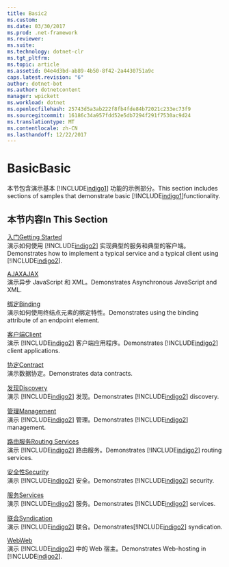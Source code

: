 ```yaml
---
title: Basic2
ms.custom: 
ms.date: 03/30/2017
ms.prod: .net-framework
ms.reviewer: 
ms.suite: 
ms.technology: dotnet-clr
ms.tgt_pltfrm: 
ms.topic: article
ms.assetid: 04e4d3bd-ab89-4b50-8f42-2a4430751a9c
caps.latest.revision: "6"
author: dotnet-bot
ms.author: dotnetcontent
manager: wpickett
ms.workload: dotnet
ms.openlocfilehash: 25743d5a3ab222f8fb4fde84b72021c233ec73f9
ms.sourcegitcommit: 16186c34a957fdd52e5db7294f291f7530ac9d24
ms.translationtype: MT
ms.contentlocale: zh-CN
ms.lasthandoff: 12/22/2017
---
```

# <a name="basic"></a><span data-ttu-id="13fd4-102">Basic</span><span class="sxs-lookup"><span data-stu-id="13fd4-102">Basic</span></span>
<span data-ttu-id="13fd4-103">本节包含演示基本 [!INCLUDE[indigo1](../../../../includes/indigo1-md.md)] 功能的示例部分。</span><span class="sxs-lookup"><span data-stu-id="13fd4-103">This section includes sections of samples that demonstrate basic [!INCLUDE[indigo1](../../../../includes/indigo1-md.md)]functionality.</span></span>  
  
## <a name="in-this-section"></a><span data-ttu-id="13fd4-104">本节内容</span><span class="sxs-lookup"><span data-stu-id="13fd4-104">In This Section</span></span>  
 [<span data-ttu-id="13fd4-105">入门</span><span class="sxs-lookup"><span data-stu-id="13fd4-105">Getting Started</span></span>](../../../../docs/framework/wcf/samples/getting-started-sample.md)  
 <span data-ttu-id="13fd4-106">演示如何使用 [!INCLUDE[indigo2](../../../../includes/indigo2-md.md)] 实现典型的服务和典型的客户端。</span><span class="sxs-lookup"><span data-stu-id="13fd4-106">Demonstrates how to implement a typical service and a typical client using [!INCLUDE[indigo2](../../../../includes/indigo2-md.md)].</span></span>  
  
 [<span data-ttu-id="13fd4-107">AJAX</span><span class="sxs-lookup"><span data-stu-id="13fd4-107">AJAX</span></span>](../../../../docs/framework/wcf/samples/ajax.md)  
 <span data-ttu-id="13fd4-108">演示异步 JavaScript 和 XML。</span><span class="sxs-lookup"><span data-stu-id="13fd4-108">Demonstrates Asynchronous JavaScript and XML.</span></span>  
  
 [<span data-ttu-id="13fd4-109">绑定</span><span class="sxs-lookup"><span data-stu-id="13fd4-109">Binding</span></span>](../../../../docs/framework/wcf/samples/binding.md)  
 <span data-ttu-id="13fd4-110">演示如何使用终结点元素的绑定特性。</span><span class="sxs-lookup"><span data-stu-id="13fd4-110">Demonstrates using the binding attribute of an endpoint element.</span></span>  
  
 [<span data-ttu-id="13fd4-111">客户端</span><span class="sxs-lookup"><span data-stu-id="13fd4-111">Client</span></span>](../../../../docs/framework/wcf/samples/client.md)  
 <span data-ttu-id="13fd4-112">演示 [!INCLUDE[indigo2](../../../../includes/indigo2-md.md)] 客户端应用程序。</span><span class="sxs-lookup"><span data-stu-id="13fd4-112">Demonstrates [!INCLUDE[indigo2](../../../../includes/indigo2-md.md)] client applications.</span></span>  
  
 [<span data-ttu-id="13fd4-113">协定</span><span class="sxs-lookup"><span data-stu-id="13fd4-113">Contract</span></span>](../../../../docs/framework/wcf/samples/contract.md)  
 <span data-ttu-id="13fd4-114">演示数据协定。</span><span class="sxs-lookup"><span data-stu-id="13fd4-114">Demonstrates data contracts.</span></span>  
  
 [<span data-ttu-id="13fd4-115">发现</span><span class="sxs-lookup"><span data-stu-id="13fd4-115">Discovery</span></span>](../../../../docs/framework/wcf/samples/discovery-samples.md)  
 <span data-ttu-id="13fd4-116">演示 [!INCLUDE[indigo2](../../../../includes/indigo2-md.md)] 发现。</span><span class="sxs-lookup"><span data-stu-id="13fd4-116">Demonstrates [!INCLUDE[indigo2](../../../../includes/indigo2-md.md)] discovery.</span></span>  
  
 [<span data-ttu-id="13fd4-117">管理</span><span class="sxs-lookup"><span data-stu-id="13fd4-117">Management</span></span>](../../../../docs/framework/wcf/samples/management.md)  
 <span data-ttu-id="13fd4-118">演示 [!INCLUDE[indigo2](../../../../includes/indigo2-md.md)] 管理。</span><span class="sxs-lookup"><span data-stu-id="13fd4-118">Demonstrates [!INCLUDE[indigo2](../../../../includes/indigo2-md.md)] management.</span></span>  
  
 [<span data-ttu-id="13fd4-119">路由服务</span><span class="sxs-lookup"><span data-stu-id="13fd4-119">Routing Services</span></span>](../../../../docs/framework/wcf/samples/routing-services.md)  
 <span data-ttu-id="13fd4-120">演示 [!INCLUDE[indigo2](../../../../includes/indigo2-md.md)] 路由服务。</span><span class="sxs-lookup"><span data-stu-id="13fd4-120">Demonstrates [!INCLUDE[indigo2](../../../../includes/indigo2-md.md)] routing services.</span></span>  
  
 [<span data-ttu-id="13fd4-121">安全性</span><span class="sxs-lookup"><span data-stu-id="13fd4-121">Security</span></span>](../../../../docs/framework/wcf/samples/security-in-wcf.md)  
 <span data-ttu-id="13fd4-122">演示 [!INCLUDE[indigo2](../../../../includes/indigo2-md.md)] 安全。</span><span class="sxs-lookup"><span data-stu-id="13fd4-122">Demonstrates [!INCLUDE[indigo2](../../../../includes/indigo2-md.md)] security.</span></span>  
  
 [<span data-ttu-id="13fd4-123">服务</span><span class="sxs-lookup"><span data-stu-id="13fd4-123">Services</span></span>](../../../../docs/framework/wcf/samples/services.md)  
 <span data-ttu-id="13fd4-124">演示 [!INCLUDE[indigo2](../../../../includes/indigo2-md.md)] 服务。</span><span class="sxs-lookup"><span data-stu-id="13fd4-124">Demonstrates [!INCLUDE[indigo2](../../../../includes/indigo2-md.md)] services.</span></span>  
  
 [<span data-ttu-id="13fd4-125">联合</span><span class="sxs-lookup"><span data-stu-id="13fd4-125">Syndication</span></span>](../../../../docs/framework/wcf/samples/syndication.md)  
 <span data-ttu-id="13fd4-126">演示 [!INCLUDE[indigo2](../../../../includes/indigo2-md.md)] 联合。</span><span class="sxs-lookup"><span data-stu-id="13fd4-126">Demonstrates[!INCLUDE[indigo2](../../../../includes/indigo2-md.md)] syndication.</span></span>  
  
 [<span data-ttu-id="13fd4-127">Web</span><span class="sxs-lookup"><span data-stu-id="13fd4-127">Web</span></span>](../../../../docs/framework/wcf/samples/web.md)  
 <span data-ttu-id="13fd4-128">演示 [!INCLUDE[indigo2](../../../../includes/indigo2-md.md)] 中的 Web 宿主。</span><span class="sxs-lookup"><span data-stu-id="13fd4-128">Demonstrates Web-hosting in [!INCLUDE[indigo2](../../../../includes/indigo2-md.md)].</span></span>
